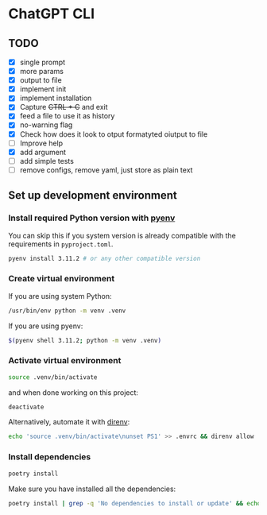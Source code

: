 # ChatGPT CLI

## TODO
- [X] single prompt
- [X] more params
- [X] output to file
- [X] implement init
- [X] implement installation
- [X] Capture ~~CTRL + C~~ and exit
- [X] feed a file to use it as history
- [X] no-warning flag
- [X] Check how does it look to otput formatyted oiutput to file
- [ ] Improve help
- [X] add argument
- [ ] add simple tests
- [ ] remove configs, remove yaml, just store as plain text

## Set up development environment

### Install required Python version with [pyenv](https://github.com/pyenv/pyenv)

You can skip this if you system version is already compatible with the
requirements in `pyproject.toml`.

```bash
pyenv install 3.11.2 # or any other compatible version
```

### Create virtual environment

If you are using system Python:
```bash
/usr/bin/env python -m venv .venv
```

If you are using pyenv:
```bash
$(pyenv shell 3.11.2; python -m venv .venv)
```

### Activate virtual environment

```bash
source .venv/bin/activate
```

and when done working on this project:

```bash
deactivate
```

Alternatively, automate it with [direnv](https://direnv.net/):
```bash
echo 'source .venv/bin/activate\nunset PS1' >> .envrc && direnv allow
```

### Install dependencies

```bash
poetry install
```

Make sure you have installed all the dependencies:
```bash
poetry install | grep -q 'No dependencies to install or update' && echo "All good\!" || echo "Some packages are missing :("
```
